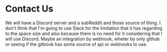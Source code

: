 # Contact Us

We will have a Discord server and a subReddit and those source of thing. I don't think that I'm going to use Slack for the limitation that it has regarding to the space size and also because there is no need for it considering that I will use Discord. Maybe an integration by webhook, wheter by only github or seeing if the gitbook has some source of api or webhooks to use.

